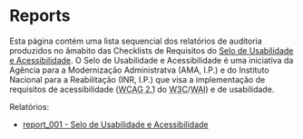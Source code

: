 # Reports

Esta página contém uma lista sequencial dos relatórios de auditoria produzidos no âmabito das Checklists de Requisitos do [Selo de Usabilidade e Acessibilidade](https://selo.usabilidade.gov.pt). O Selo de Usabilidade e Acessibilidade é uma iniciativa da Agência para a Modernização Administratva (AMA, I.P.) e do Instituto Nacional para a Reabilitação (INR, I.P.) que visa a implementação de requisitos de acessibilidade (<abbr title="Web Content Accessibility Guidelines, version 2.1" lang="en">WCAG 2.1</abbr> do <abbr title="World Wide Web Consortium" lang="en">W3C</abbr>/<abbr title="Web Accessibility Initiative" lang="en">WAI</abbr>) e de usabilidade.

Relatórios:

- [report_001 - Selo de Usabilidade e Acessibilidade](https://github.com/unidade-acesso/report_001/)

